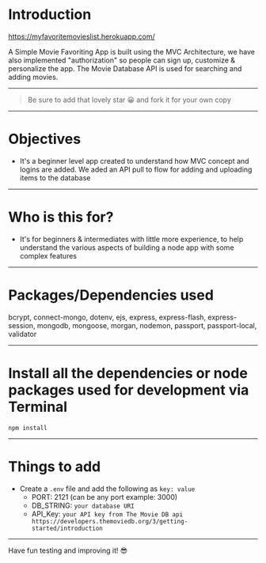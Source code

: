 # Introduction

https://myfavoritemovieslist.herokuapp.com/

A Simple Movie Favoriting App is built using the MVC Architecture, we have also implemented "authorization" so people can sign up, customize & personalize the app. The Movie Database API is used for searching and adding movies.

---

> Be sure to add that lovely star 😀 and fork it for your own copy

---

# Objectives

- It's a beginner level app created to understand how MVC concept and logins are added. We aded an API pull to flow for adding and uploading items to the database

---

# Who is this for? 

- It's for beginners & intermediates with little more experience, to help understand the various aspects of building a node app with some complex features

---

# Packages/Dependencies used 

bcrypt, connect-mongo, dotenv, ejs, express, express-flash, express-session, mongodb, mongoose, morgan, nodemon, passport, passport-local, validator

---

# Install all the dependencies or node packages used for development via Terminal

`npm install` 

---

# Things to add

- Create a `.env` file and add the following as `key: value` 
  - PORT: 2121 (can be any port example: 3000) 
  - DB_STRING: `your database URI` 
  - API_Key: `your API key from The Movie DB api https://developers.themoviedb.org/3/getting-started/introduction`
 ---
 
 Have fun testing and improving it! 😎
